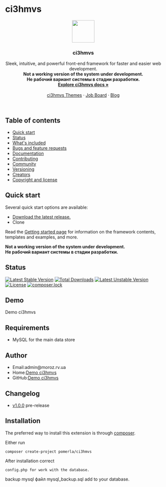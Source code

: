 # ci3hmvs
<p align="center">
  <a href="https://v4-alpha.getbootstrap.com">
    <img src="http://www.beadingusa.com/images/AlphabetBlocks4.5/SterlingSilverBlockLetterCH901-F.jpg" width=72 height=72>
  </a>

  <h3 align="center">ci3hmvs</h3>

  <p align="center">
    Sleek, intuitive, and powerful front-end framework for faster and easier web development.<br />
	<strong>Not a working version of the system under development.</strong><br />
<strong>Не рабочий вариант системы в стадии разработки.</strong>
    <br>
    <a href="https://v4-alpha.getbootstrap.com"><strong>Explore ci3hmvs docs &raquo;</strong></a>
    <br>
    <br>
    <a href="https://themes.getbootstrap.com">ci3hmvs Themes</a>
    &middot;
    <a href="https://jobs.getbootstrap.com">Job Board</a>
    &middot;
    <a href="https://blog.getbootstrap.com">Blog</a>
  </p>
</p>

<br>

## Table of contents

- [Quick start](#quick-start)
- [Status](#status)
- [What's included](#whats-included)
- [Bugs and feature requests](#bugs-and-feature-requests)
- [Documentation](#documentation)
- [Contributing](#contributing)
- [Community](#community)
- [Versioning](#versioning)
- [Creators](#creators)
- [Copyright and license](#copyright-and-license)

## Quick start

Several quick start options are available:

- [Download the latest release.](https://github.com/pomerla/ci3hmvs)
- Clone 

Read the [Getting started page](https://moroz.rv.ua) for information on the framework contents, templates and examples, and more.

<strong>Not a working version of the system under development.</strong><br />
<strong>Не рабочий вариант системы в стадии разработки.</strong>

Status
------------
[![Latest Stable Version](https://poser.pugx.org/pomerla/ci3hmvs/v/stable)](https://packagist.org/packages/pomerla/ci3hmvs)
[![Total Downloads](https://poser.pugx.org/pomerla/ci3hmvs/downloads)](https://packagist.org/packages/pomerla/ci3hmvs)
[![Latest Unstable Version](https://poser.pugx.org/pomerla/ci3hmvs/v/unstable)](https://packagist.org/packages/pomerla/ci3hmvs)
[![License](https://poser.pugx.org/pomerla/ci3hmvs/license)](https://packagist.org/packages/pomerla/ci3hmvs)
[![composer.lock](https://poser.pugx.org/pomerla/ci3hmvs/composerlock)](https://packagist.org/packages/pomerla/ci3hmvs)

Demo
------------
<a>Demo ci3hmvs</a><br />

Requirements
------------
<ul>
  <li>MySQL for the main data store</li>
</ul>

Author
------------
<ul>
  <li>Email:admin@moroz.rv.ua</li>
  <li>Home:<a href="http://moroz.rv.ua/">Demo ci3hmvs</a></li>
  <li>GitHub:<a href="https://github.com/pomerla">Demo ci3hmvs</a></li>
</ul>

Changelog
------------
<ul>
  <li><a href="https://github.com/pomerla/ci3hmvs/tree/v1.0.0">v1.0.0</a> pre-release</li>
</ul>


Installation
------------

The preferred way to install this extension is through [composer](http://getcomposer.org/download/).

Either run

```
composer create-project pomerla/ci3hmvs
```

After installation correct 
```
config.php for work with the database.
```

backup mysql файл mysql_backup.sql add to your database.